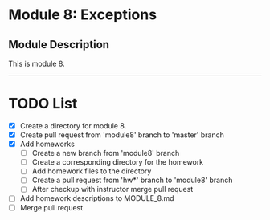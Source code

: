 # Module 8: Exceptions

## Module Description
This is module 8.


---

# TODO List

- [x] Create a directory for module 8.
- [x] Create pull request from 'module8' branch to 'master' branch
- [x] Add homeworks
  - [ ] Create a new branch from 'module8' branch
  - [ ] Create a corresponding directory for the homework
  - [ ] Add homework files to the directory
  - [ ] Create a pull request from 'hw*' branch to 'module8' branch
  - [ ] After checkup with instructor merge pull request
- [ ] Add homework descriptions to MODULE_8.md
- [ ] Merge pull request